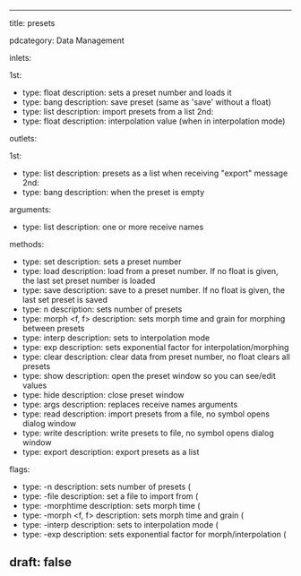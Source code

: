 --- 


title: presets

pdcategory: Data Management

inlets:

  1st:
  - type: float
    description: sets a preset number and loads it
  - type: bang
    description: save preset (same as 'save' without a float)
  - type: list
    description: import presets from a list
  2nd:
  - type: float
    description: interpolation value (when in interpolation mode)

outlets:

  1st:
  - type: list
    description: presets as a list when receiving "export" message
  2nd:
  - type: bang
    description: when the preset is empty

arguments:
  - type: list
    description: one or more receive names

methods:
  - type: set <float>
    description: sets a preset number
  - type: load <float>
    description: load from a preset number. If no float is given, the last set preset number is loaded
  - type: save <float>
    description: save to a preset number. If no float is given, the last set preset is saved
  - type: n <float>
    description: sets number of presets
  - type: morph <f, f>
    description: sets morph time and grain for morphing between presets
  - type: interp <f>
    description: sets to interpolation mode
  - type: exp <f>
    description: sets exponential factor for interpolation/morphing
  - type: clear <float>
    description: clear data from preset number, no float clears all presets
  - type: show
    description: open the preset window so you can see/edit values
  - type: hide
    description: close preset window
  - type: args <list>
    description: replaces receive names arguments
  - type: read <symbol>
    description: import presets from a file, no symbol opens dialog window
  - type: write <symbol>
    description: write presets to file, no symbol opens dialog window
  - type: export
    description: export presets as a list

flags:
  - type: -n <float>
    description: sets number of presets (
  - type: -file <symbol>
    description: set a file to import from (
  - type: -morphtime <float>
    description: sets morph time (
  - type: -morph <f, f>
    description: sets morph time and grain (
  - type: -interp
    description: sets to interpolation mode (
  - type: -exp <float>
    description: sets exponential factor for morph/interpolation (

draft: false
---